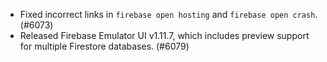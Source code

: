 - Fixed incorrect links in `firebase open hosting` and `firebase open crash`. (#6073)
- Released Firebase Emulator UI v1.11.7, which includes preview support for multiple Firestore databases. (#6079)
